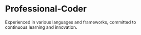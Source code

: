 # Professional-Coder
Experienced in various languages and frameworks, committed to continuous learning and innovation.
